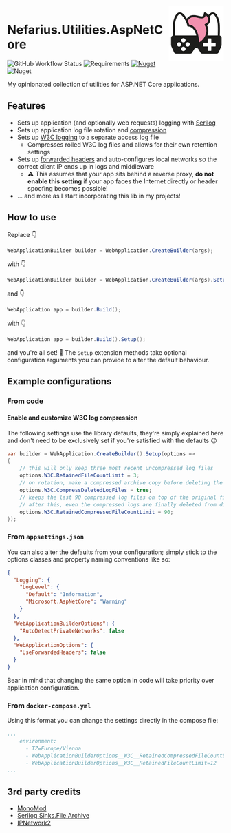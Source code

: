 <img src="assets/NSS-128x128.png" align="right" />

# Nefarius.Utilities.AspNetCore

![GitHub Workflow Status](https://img.shields.io/github/actions/workflow/status/nefarius/Nefarius.Utilities.AspNetCore/build.yml) ![Requirements](https://img.shields.io/badge/Requires-.NET%20%3E%3D6.0-blue.svg) [![Nuget](https://img.shields.io/nuget/v/Nefarius.Utilities.AspNetCore)](https://www.nuget.org/packages/Nefarius.Utilities.AspNetCore/) ![Nuget](https://img.shields.io/nuget/dt/Nefarius.Utilities.AspNetCore)

My opinionated collection of utilities for ASP.NET Core applications.

## Features

- Sets up application (and optionally web requests) logging with [Serilog](https://github.com/serilog/serilog-aspnetcore)
- Sets up application log file rotation and [compression](https://github.com/cocowalla/serilog-sinks-file-archive)
- Sets up [W3C logging](https://learn.microsoft.com/en-us/aspnet/core/fundamentals/w3c-logger/) to a separate access log file
  - Compresses rolled W3C log files and allows for their own retention settings
- Sets up [forwarded headers](https://learn.microsoft.com/en-us/dotnet/api/microsoft.aspnetcore.builder.forwardedheadersextensions.useforwardedheaders?view=aspnetcore-7.0) and auto-configures local networks so the correct client IP ends up in logs and middleware
  - ⚠️ This assumes that your app sits behind a reverse proxy, **do not enable this setting** if your app faces the Internet directly or header spoofing becomes possible!
- ... and more as I start incorporating this lib in my projects!

## How to use

Replace 👇

```cs
WebApplicationBuilder builder = WebApplication.CreateBuilder(args);
```

with 👇

```cs
WebApplicationBuilder builder = WebApplication.CreateBuilder(args).Setup();
```

and 👇

```cs
WebApplication app = builder.Build();
```

with 👇

```cs
WebApplication app = builder.Build().Setup();
```

and you're all set! 👏 The `Setup` extension methods take optional configuration arguments you can provide to alter the default behaviour.

## Example configurations

### From code

#### Enable and customize W3C log compression

The following settings use the library defaults, they're simply explained here and don't need to be exclusively set if you're satisfied with the defaults 😉

```csharp
var builder = WebApplication.CreateBuilder().Setup(options =>
{
    // this will only keep three most recent uncompressed log files
    options.W3C.RetainedFileCountLimit = 3;
    // on rotation, make a compressed archive copy before deleting the original
    options.W3C.CompressDeletedLogFiles = true;
    // keeps the last 90 compressed log files on top of the original files
    // after this, even the compressed logs are finally deleted from disk
    options.W3C.RetainedCompressedFileCountLimit = 90;
});
```

### From `appsettings.json`

You can also alter the defaults from your configuration; simply stick to the options classes and property naming conventions like so: 

```json
{
  "Logging": {
    "LogLevel": {
      "Default": "Information",
      "Microsoft.AspNetCore": "Warning"
    }
  },
  "WebApplicationBuilderOptions": {
    "AutoDetectPrivateNetworks": false
  },
  "WebApplicationOptions": {
    "UseForwardedHeaders": false
  }
}
```

Bear in mind that changing the same option in code will take priority over application configuration.

### From `docker-compose.yml`

Using this format you can change the settings directly in the compose file:

```yml
...
    environment:
      - TZ=Europe/Vienna
      - WebApplicationBuilderOptions__W3C__RetainedCompressedFileCountLimit=600
      - WebApplicationBuilderOptions__W3C__RetainedFileCountLimit=12
...
```

## 3rd party credits

- [MonoMod](https://github.com/MonoMod/MonoMod)
- [Serilog.Sinks.File.Archive](https://github.com/cocowalla/serilog-sinks-file-archive)
- [IPNetwork2](https://www.nuget.org/packages/IPNetwork2)
